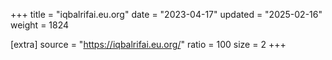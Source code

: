 +++
title = "iqbalrifai.eu.org"
date = "2023-04-17"
updated = "2025-02-16"
weight = 1824

[extra]
source = "https://iqbalrifai.eu.org/"
ratio = 100
size = 2
+++
